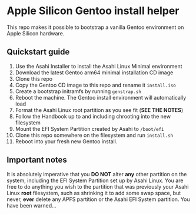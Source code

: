 # Apple Silicon Gentoo install helper

This repo makes it possible to bootstrap a vanilla Gentoo environment on
Apple Silicon hardware.

## Quickstart guide
1. Use the Asahi Installer to install the Asahi Linux Minimal environment
2. Download the latest Gentoo arm64 minimal installation CD image
3. Clone this repo
4. Copy the Gentoo CD image to this repo and rename it `install.iso`
5. Create a bootstrap initramfs by running `genstrap.sh`
6. Reboot the machine. The Gentoo install environment will automatically load
7. Format the Asahi Linux root partition as you see fit (**SEE THE NOTES**)
8. Follow the Handbook up to and including chrooting into the new filesystem
9. Mount the EFI System Partition created by Asahi to `/boot/efi`
10. Clone this repo somewhere on the filesystem and run `install.sh`
11. Reboot into your fresh new Gentoo install.

## Important notes
It is absolutely imperative that you **DO NOT** alter **any** other partition
on the system, including the EFI System Partition set up by Asahi Linux. You
are free to do anything you wish to the partition that was previously your
Asahi Linux **root** filesystem, such as shrinking it to add some swap space,
but never, **ever** delete any APFS partition or the Asahi EFI System partition.
You have been warned...
